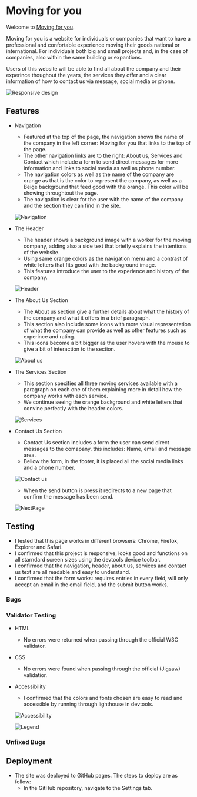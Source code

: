 # Moving for you 

Welcome to [Moving for you](https://saracandela.github.io/moving-for-you/).

Moving for you is a website for individuals or companies that want to have a professional and confortable experience moving their goods national or international. For individuals both big and small projects and, in the case of companies, also within the same building or expantions. 

Users of this website will be able to find all about the company and their experince thoughout the years, the services they offer and a clear information of how to contact us via message, social media or phone. 

![Responsive design](../moving-for-you/assets/images/responsive-design.jpg)

## Features

* Navigation
    * Featured at the top of the page, the navigation shows the name of the company in the left corner: Moving for you that links to the top of the page.  
    * The other navigation links are to the right: About us, Services and Contact which include a form to send direct messages for more information and links to social media as well as phone number. 
    * The navigation colors as well as the name of the company are orange as that is the color to represent the company, as well as a Beige background that feed good with the orange. This color will be showing throughtout the page.
    * The navigation is clear for the user with the name of the company and the section they can find in the site.  

    ![Navigation](../moving-for-you/assets/images/moving-for-you-navigation.JPG)


* The Header
   * The header shows a background image with a worker for the moving company, adding also a side text that briefly explains the intentions of the website.
   * Using same orange colors as the navigation menu and a contrast of white letters that fits good with the background image. 
   * This features introduce the user to the experience and history of the company. 

    ![Header](../moving-for-you/assets/images/header.JPG)

* The About Us Section
   * The About us section give a further details about what the history of the company and what it offers in a brief paragraph.
   * This section also include some icons with more visual representation of what the company can provide as well as other features such as experince and rating. 
   * This icons become a bit bigger as the user hovers with the mouse to give a bit of interaction to the section. 

    ![About us](../moving-for-you/assets/images/about-us.JPG)

* The Services Section
   * This section specifies all three moving services available with a paragraph on each one of them explaining more in detail how the company works with each service. 
   * We continue seeing the orange background and white letters that convine perfectly with the header colors. 

   ![Services](../moving-for-you/assets/images/services.JPG)

* Contact Us Section
   * Contact Us section includes a form the user can send direct messages to the comapany, this includes: Name, email and message area. 
   * Bellow the form, in the footer, it is placed all the social media links and a phone number. 

   ![Contact us](../moving-for-you/assets/images/contact-us.JPG)

   * When the send button is press it redirects to a new page that confirm the message has been send.

   ![NextPage](../moving-for-you/assets/images/nextpage.JPG) 

 ## Testing

* I tested that this page works in different browsers: Chrome, Firefox, Explorer and Safari. 
* I confirmed that this project is responsive, looks good and functions on all starndard screen sizes using the devtools device toolbar. 
* I confirmed that the navigation, header, about us, services and contact us text are all readable and easy to understand. 
* I confirmed that the form works: requires entries in every field, will only accept an email in the email field, and the submit button works. 

### Bugs


### Validator Testing 

* HTML
    * No errors were returned when passing through the official W3C validator. 
* CSS
    * No errors were found when passing through the official (Jigsaw) validatior. 
* Accessibility 
   * I confirmed that the colors and fonts chosen are easy to read and accessible by running through lighthouse in devtools. 

   
   ![Accessibility](../moving-for-you/assets/images/accessibility.JPG) 

    ![Legend](../moving-for-you/assets/images/legend.JPG) 


### Unfixed Bugs


## Deployment 

* The site was deployed to GitHub pages. The steps to deploy are as follow:
    * In the GitHub repository, navigate to the Settings tab.




